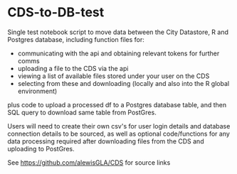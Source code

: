 # CDS-to-DB-test

Single test notebook script to move data between the City Datastore, R and Postgres database, including function files for:

- communicating with the api and obtaining relevant tokens for further comms
- uploading a file to the CDS via the api
- viewing a list of available files stored under your user on the CDS
- selecting from these and downloading (locally and also into the R global environment)

plus code to upload a processed df to a Postgres database table, and then SQL query to download same table from PostGres. 

Users will need to create their own csv's for user login details and database connection details to be sourced, as well as optional code/functions for any data processing required after downloading files from the CDS and uploading to PostGres.

See https://github.com/alewisGLA/CDS for source links
